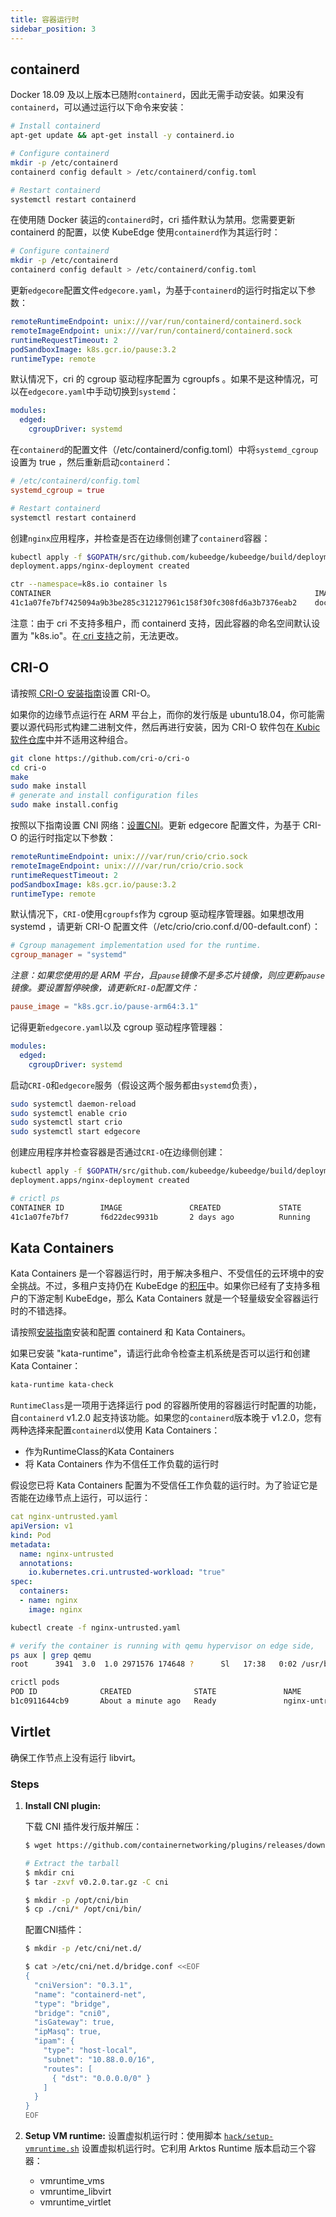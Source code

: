 ```yaml
---
title: 容器运行时
sidebar_position: 3
---
```

## containerd

Docker 18.09 及以上版本已随附`containerd`，因此无需手动安装。如果没有`containerd`，可以通过运行以下命令来安装：

```bash
# Install containerd
apt-get update && apt-get install -y containerd.io

# Configure containerd
mkdir -p /etc/containerd
containerd config default > /etc/containerd/config.toml

# Restart containerd
systemctl restart containerd
```

在使用随 Docker 装运的`containerd`时，cri 插件默认为禁用。您需要更新 containerd 的配置，以使 KubeEdge 使用`containerd`作为其运行时：

```bash
# Configure containerd
mkdir -p /etc/containerd
containerd config default > /etc/containerd/config.toml
```

更新`edgecore`配置文件`edgecore.yaml`，为基于`containerd`的运行时指定以下参数：

```yaml
remoteRuntimeEndpoint: unix:///var/run/containerd/containerd.sock
remoteImageEndpoint: unix:///var/run/containerd/containerd.sock
runtimeRequestTimeout: 2
podSandboxImage: k8s.gcr.io/pause:3.2
runtimeType: remote
```

默认情况下，cri 的 cgroup 驱动程序配置为 cgroupfs 。如果不是这种情况，可以在`edgecore.yaml`中手动切换到`systemd`：

```yaml
modules:
  edged:
    cgroupDriver: systemd
```

在`containerd`的配置文件（/etc/containerd/config.toml）中将`systemd_cgroup`设置为 true ，然后重新启动`containerd`：

```toml
# /etc/containerd/config.toml
systemd_cgroup = true
```

```bash
# Restart containerd
systemctl restart containerd
```

创建`nginx`应用程序，并检查是否在边缘侧创建了`containerd`容器：

```bash
kubectl apply -f $GOPATH/src/github.com/kubeedge/kubeedge/build/deployment.yaml
deployment.apps/nginx-deployment created

ctr --namespace=k8s.io container ls
CONTAINER                                                           IMAGE                              RUNTIME
41c1a07fe7bf7425094a9b3be285c312127961c158f30fc308fd6a3b7376eab2    docker.io/library/nginx:1.15.12    io.containerd.runtime.v1.linux
```

注意：由于 cri 不支持多租户，而 containerd 支持，因此容器的命名空间默认设置为 "k8s.io"。在[ cri 支持](https://github.com/containerd/cri/pull/1462)之前，无法更改。

## CRI-O

请按照[ CRI-O 安装指南](https://github.com/cri-o/cri-o/#installing-cri-o)设置 CRI-O。

如果你的边缘节点运行在 ARM 平台上，而你的发行版是 ubuntu18.04，你可能需要以源代码形式构建二进制文件，然后再进行安装，因为 CRI-O 软件包在[ Kubic 软件仓库](https://build.opensuse.org/project/show/devel:kubic:libcontainers:stable)中并不适用这种组合。

```bash
git clone https://github.com/cri-o/cri-o
cd cri-o
make
sudo make install
# generate and install configuration files
sudo make install.config
```

按照以下指南设置 CNI 网络：[设置CNI](https://github.com/cri-o/cri-o/blob/master/contrib/cni/README.md)。更新 edgecore 配置文件，为基于 CRI-O 的运行时指定以下参数：

```yaml
remoteRuntimeEndpoint: unix:///var/run/crio/crio.sock
remoteImageEndpoint: unix:////var/run/crio/crio.sock
runtimeRequestTimeout: 2
podSandboxImage: k8s.gcr.io/pause:3.2
runtimeType: remote
```

默认情况下，`CRI-O`使用`cgroupfs`作为 cgroup 驱动程序管理器。如果想改用 systemd ，请更新 CRI-O 配置文件（/etc/crio/crio.conf.d/00-default.conf）：

```conf
# Cgroup management implementation used for the runtime.
cgroup_manager = "systemd"
```

*注意：如果您使用的是 ARM 平台，且`pause`镜像不是多芯片镜像，则应更新`pause`镜像。要设置暂停映像，请更新`CRI-O`配置文件：*

```conf
pause_image = "k8s.gcr.io/pause-arm64:3.1"
```

记得更新`edgecore.yaml`以及 cgroup 驱动程序管理器：

```yaml
modules:
  edged:
    cgroupDriver: systemd
```

启动`CRI-O`和`edgecore`服务（假设这两个服务都由`systemd`负责），

```bash
sudo systemctl daemon-reload
sudo systemctl enable crio
sudo systemctl start crio
sudo systemctl start edgecore
```

创建应用程序并检查容器是否通过`CRI-O`在边缘侧创建：

```bash
kubectl apply -f $GOPATH/src/github.com/kubeedge/kubeedge/build/deployment.yaml
deployment.apps/nginx-deployment created

# crictl ps
CONTAINER ID        IMAGE               CREATED             STATE               NAME                ATTEMPT             POD ID
41c1a07fe7bf7       f6d22dec9931b       2 days ago          Running             nginx               0                   51f727498b06f
```

## Kata Containers

Kata Containers 是一个容器运行时，用于解决多租户、不受信任的云环境中的安全挑战。不过，多租户支持仍在 KubeEdge 的[积压](https://github.com/kubeedge/kubeedge/issues/268)中。如果你已经有了支持多租户的下游定制 KubeEdge，那么 Kata Containers 就是一个轻量级安全容器运行时的不错选择。

请按照[安装指南](https://github.com/kata-containers/documentation/blob/master/how-to/containerd-kata.md)安装和配置 containerd 和 Kata Containers。

如果已安装 "kata-runtime"，请运行此命令检查主机系统是否可以运行和创建 Kata Container：
```bash
kata-runtime kata-check
```

`RuntimeClass`是一项用于选择运行 pod 的容器所使用的容器运行时配置的功能，自`containerd` v1.2.0 起支持该功能。如果您的`containerd`版本晚于 v1.2.0，您有两种选择来配置`containerd`以使用 Kata Containers：

- 作为RuntimeClass的Kata Containers
- 将 Kata Containers 作为不信任工作负载的运行时

假设您已将 Kata Containers 配置为不受信任工作负载的运行时。为了验证它是否能在边缘节点上运行，可以运行：

```yaml
cat nginx-untrusted.yaml
apiVersion: v1
kind: Pod
metadata:
  name: nginx-untrusted
  annotations:
    io.kubernetes.cri.untrusted-workload: "true"
spec:
  containers:
  - name: nginx
    image: nginx
```

```bash
kubectl create -f nginx-untrusted.yaml

# verify the container is running with qemu hypervisor on edge side,
ps aux | grep qemu
root      3941  3.0  1.0 2971576 174648 ?      Sl   17:38   0:02 /usr/bin/qemu-system-aarch64

crictl pods
POD ID              CREATED              STATE               NAME                NAMESPACE           ATTEMPT
b1c0911644cb9       About a minute ago   Ready               nginx-untrusted     default             0
```

## Virtlet

确保工作节点上没有运行 libvirt。

### Steps
1. **Install CNI plugin:**

   下载 CNI 插件发行版并解压：

   ```bash
   $ wget https://github.com/containernetworking/plugins/releases/download/v0.8.2/cni-plugins-linux-amd64-v0.8.2.tgz

   # Extract the tarball
   $ mkdir cni
   $ tar -zxvf v0.2.0.tar.gz -C cni

   $ mkdir -p /opt/cni/bin
   $ cp ./cni/* /opt/cni/bin/
   ```

   配置CNI插件：

   ```bash
   $ mkdir -p /etc/cni/net.d/

   $ cat >/etc/cni/net.d/bridge.conf <<EOF
   {
     "cniVersion": "0.3.1",
     "name": "containerd-net",
     "type": "bridge",
     "bridge": "cni0",
     "isGateway": true,
     "ipMasq": true,
     "ipam": {
       "type": "host-local",
       "subnet": "10.88.0.0/16",
       "routes": [
         { "dst": "0.0.0.0/0" }
       ]
     }
   }
   EOF
   ```

2. **Setup VM runtime:**
   设置虚拟机运行时：使用脚本 [`hack/setup-vmruntime.sh`](https://github.com/kubeedge/kubeedge/tree/master/hack/setup-vmruntime.sh) 设置虚拟机运行时。它利用 Arktos Runtime 版本启动三个容器：

    - vmruntime_vms
   	- vmruntime_libvirt
   	- vmruntime_virtlet

